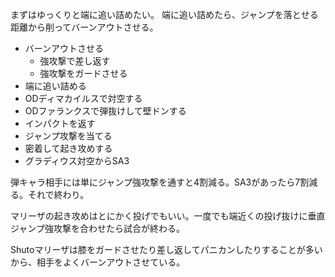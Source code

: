 まずはゆっくりと端に追い詰めたい。
端に追い詰めたら、ジャンプを落とせる距離から削ってバーンアウトさせる。

- バーンアウトさせる
  - 強攻撃で差し返す
  - 強攻撃をガードさせる
- 端に追い詰める
- ODディマカイルスで対空する
- ODファランクスで弾抜けして壁ドンする
- インパクトを返す
- ジャンプ攻撃を当てる
- 密着して起き攻めする
- グラディウス対空からSA3

弾キャラ相手には単にジャンプ強攻撃を通すと4割減る。SA3があったら7割減る。それで終わり。

マリーザの起き攻めはとにかく投げでもいい。一度でも端近くの投げ抜けに垂直ジャンプ強攻撃を合わせたら試合が終わる。

Shutoマリーザは膝をガードさせたり差し返してパニカンしたりすることが多いから、相手をよくバーンアウトさせている。
